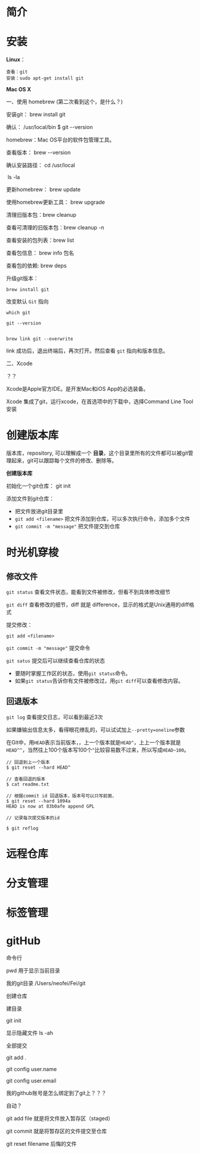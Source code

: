# 简介





# 安装

**Linux**：

```
查看：git
安装：sudo apt-get install git
```



**Mac OS X**

一、使用 homebrew (第二次看到这个，是什么？)

安装git： brew install git

确认： /usr/local/bin $ git --version





homebrew：Mac OS平台的软件包管理工具。

查看版本： brew --version

确认安装路径： cd /usr/local

​							ls -la

更新homebrew： brew update

使用homebrew更新工具： brew upgrade

清理旧版本包：brew cleanup 

查看可清理的旧版本包：brew cleanup -n

查看安装的包列表：brew list

查看包信息： brew info 包名

查看包的依赖: brew deps



升级git版本：

```
brew install git
```

改变默认 `Git` 指向

```
which git 

git --version


brew link git --overwrite
```

link 成功后，退出终端后，再次打开。然后查看 `git` 指向和版本信息。







二、Xcode 

？？

Xcode是Apple官方IDE。是开发Mac和iOS App的必选装备。

Xcode 集成了git，运行xcode，在首选项中的下载中，选择Command Line Tool 安装



# 创建版本库

版本库，repository, 可以理解成一个 **目录**，这个目录里所有的文件都可以被git管理起来，git可以跟踪每个文件的修改、删除等。

**创建版本库**

初始化一个git仓库： git init

添加文件到git仓库：

- 把文件放进git目录里
- `git add <filename>` 把文件添加到仓库，可以多次执行命令，添加多个文件
- `git commit -m "message"`  把文件提交到仓库





# 时光机穿梭

## 修改文件

`git status` 查看文件状态，能看到文件被修改，但看不到具体修改细节

`git diff` 查看修改的细节，diff 就是 difference，显示的格式是Unix通用的diff格式

提交修改：

`git add <filename>` 

`git commit -m "message"` 提交命令

`git satus` 提交后可以继续查看仓库的状态



- 要随时掌握工作区的状态，使用`git status`命令。
- 如果`git status`告诉你有文件被修改过，用`git diff`可以查看修改内容。





## 回退版本

`git log` 查看提交日志，可以看到最近3次

如果嫌输出信息太多，看得眼花缭乱的，可以试试加上`--pretty=oneline`参数



在Git中，用`HEAD`表示当前版本，，上一个版本就是`HEAD^`，上上一个版本就是`HEAD^^`，当然往上100个版本写100个`^`比较容易数不过来，所以写成`HEAD~100`。

```
// 回退到上一个版本
$ git reset --hard HEAD^
```

```
// 查看回退的版本
$ cat readme.txt
```

```
// 根据commit id 回退版本，版本号可以只写前面，
$ git reset --hard 1094a
HEAD is now at 83b0afe append GPL
```





```
// 记录每次提交版本的id

$ git reflog
```



# 远程仓库



# 分支管理



# 标签管理



# gitHub









命令行

pwd 用于显示当前目录

我的git目录 /Users/neofei/Fei/git



创建仓库

建目录



git init



显示隐藏文件 ls -ah





全部提交

git add .





git config user.name

git config user.email

我的github账号是怎么绑定到了git上？？？

自动？





git add file 就是将文件放入暂存区（staged）

git commit 就是将暂存区的文件提交至仓库





git reset filename 后悔的文件

